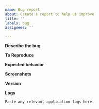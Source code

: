 ```yaml
---
name: Bug report
about: Create a report to help us improve
title: ''
labels: bug
assignees: ''

---
```


**Describe the bug**

<!-- A clear and concise description of what the bug is. -->

**To Reproduce**

<!-- A list of the steps required to reproduce the issue. Best of all, give us the URL to a repository that exhibits this issue. -->

**Expected behavior**

<!-- A clear and concise description of what you expected to happen. -->

**Screenshots**

<!-- If applicable, add screenshots to help explain your problem. -->

**Version**
<!-- If the project uses versioned releases, please indicate the version affected by this bug (e.g., v1.0.0).  -->


**Logs**

```
Paste any relevant application logs here.
```
